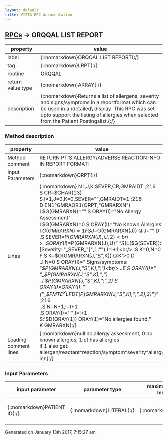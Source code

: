```yaml
---
layout: default
title: VISTA RPC documentation
---
```




## [RPCs](TableOfContent.md) &#8594; ORQQAL LIST REPORT 

 property | value 
--- | --- 
 label | {::nomarkdown}ORQQAL LIST REPORT{:/}
 tag | {::nomarkdown}LRPT{:/}
 routine | [ORQQAL](http://code.osehra.org/dox/Routine_ORQQAL_source.html)
 return value type | {::nomarkdown}ARRAY{:/}
 description | {::nomarkdown}Returns a list of allergens, severity and signs/symptoms in a reportformat which can be used in a \detailed\ display.  This RPC was set upto support the listing of allergies when selected from the Patient Postingslist.{:/}


### Method description

 property | value 
 --- | --- 
 Method comment | RETURN PT'S ALLERGY/ADVERSE REACTION INFO IN REPORT FORMAT:
 Input Parameters | {::nomarkdown}ORPT{:/}
 Lines | {::nomarkdown} N I,J,K,SEVER,CR,GMRAIDT ;216<br/> S CR=$CHAR(13)<br/> S I=1,J=0,K=0,SEVER="",GMRAIDT=1 ;216<br/> D EN1^GMRAOR1(ORPT,"GMRARXN")<br/> I $G(GMRARXN)="" S ORAY(I)="No Allergy Assessment"<br/> I $G(GMRARXN)=0 S ORAY(I)="No Known Allergies"<br/> I $G(GMRARXN)=1 F  S J=$O(GMRARXN(J)) Q:J=""  D<br/> .S SEVER=$P(GMRARXN(J),U,2)<br/> .S ORAY(I)=$P(GMRARXN(J),U)_"     "_$S($L($G(SEVER)):"[Severity: "_SEVER_"]",1:""),I=I+1<br/> .S K=0,N=0 F  S K=$O(GMRARXN(J,"S",K)) Q:K'>0  D<br/> ..I N=0 S ORAY(I)="    Signs/symptoms: "_$P(GMRARXN(J,"S",K),";")<br/> ..E     S ORAY(I)="                    "_$P(GMRARXN(J,"S",K),";")<br/> ..I $P(GMRARXN(J,"S",K),";",2) S ORAY(I)=ORAY(I)_" ("_$$FMTE^XLFDT($P(GMRARXN(J,"S",K),";",2),2)_")" ;216<br/> ..S N=N+1,I=I+1<br/> .S ORAY(I)=" ",I=I+1<br/> S:'$D(ORAY(1)) ORAY(1)="No allergies found."<br/> K GMRARXN{:/}
 Leading comment lines | {::nomarkdown}null:no allergy assessment, 0:no known allergies, 1:pt has allergies<br/>if 1 also get: allergen/reactant^reaction/symptom^severity^allergy ien{:/}

### Input Parameters

| input parameter | parameter type | maximum data length | required | description | 
| --- | --- | --- | --- | --- | 
| {::nomarkdown}PATIENT ID{:/} | {::nomarkdown}LITERAL{:/} | {::nomarkdown}16{:/} | {::nomarkdown}true{:/} | {::nomarkdown}The record number of the patient from the Patient File [#2].{:/} | 




 Generated on January 13th 2017, 7:15:27 am